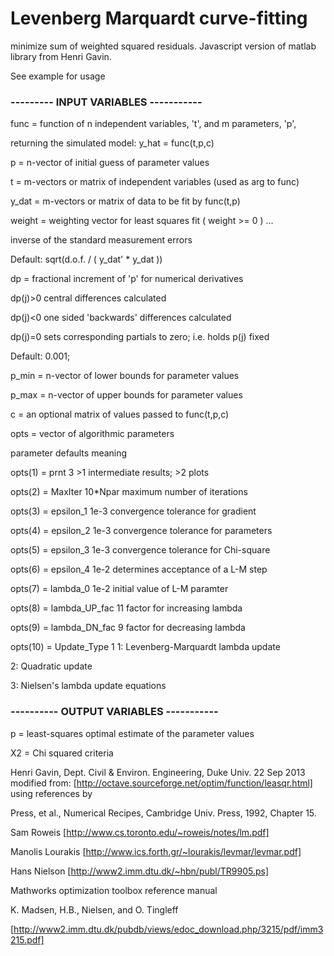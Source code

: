 # Levenberg Marquardt curve-fitting

minimize sum of weighted squared residuals. Javascript version of matlab library from Henri Gavin.

See example for usage

### ---------  INPUT  VARIABLES  -----------
 
 func   = function of n independent variables, 't', and m parameters, 'p',
 
 returning the simulated model: y_hat = func(t,p,c)
 
 p      = n-vector of initial guess of parameter values
 
 t      = m-vectors or matrix of independent variables (used as arg to func)
 
 y_dat  = m-vectors or matrix of data to be fit by func(t,p)
 
 weight = weighting vector for least squares fit ( weight >= 0 ) ...
 
 inverse of the standard measurement errors
 
 Default:  sqrt(d.o.f. / ( y_dat' * y_dat ))
 
 dp     = fractional increment of 'p' for numerical derivatives
 
 dp(j)>0 central differences calculated
 
 dp(j)<0 one sided 'backwards' differences calculated
 
 dp(j)=0 sets corresponding partials to zero; i.e. holds p(j) fixed
 
 Default:  0.001;
 
 p_min  = n-vector of lower bounds for parameter values
 
 p_max  = n-vector of upper bounds for parameter values
 
 c      = an optional matrix of values passed to func(t,p,c)
 
 opts   = vector of algorithmic parameters
 
 parameter    defaults    meaning
 
 opts(1)  =  prnt            3        >1 intermediate results; >2 plots
 
 opts(2)  =  MaxIter      10*Npar     maximum number of iterations
 
 opts(3)  =  epsilon_1       1e-3     convergence tolerance for gradient
 
 opts(4)  =  epsilon_2       1e-3     convergence tolerance for parameters
 
 opts(5)  =  epsilon_3       1e-3     convergence tolerance for Chi-square
 
 opts(6)  =  epsilon_4       1e-2     determines acceptance of a L-M step
 
 opts(7)  =  lambda_0        1e-2     initial value of L-M paramter
 
 opts(8)  =  lambda_UP_fac   11       factor for increasing lambda
 
 opts(9)  =  lambda_DN_fac    9       factor for decreasing lambda
 
 opts(10) =  Update_Type      1       1: Levenberg-Marquardt lambda update
 
 2: Quadratic update
 
 3: Nielsen's lambda update equations
 

### ----------  OUTPUT  VARIABLES  -----------

 p       = least-squares optimal estimate of the parameter values
 
 X2      = Chi squared criteria
 

 Henri Gavin, Dept. Civil & Environ. Engineering, Duke Univ. 22 Sep 2013
 modified from: [http://octave.sourceforge.net/optim/function/leasqr.html]
 using references by
 
 Press, et al., Numerical Recipes, Cambridge Univ. Press, 1992, Chapter 15.
 
 Sam Roweis      [http://www.cs.toronto.edu/~roweis/notes/lm.pdf]
 
 Manolis Lourakis [http://www.ics.forth.gr/~lourakis/levmar/levmar.pdf]
 
 Hans Nielson     [http://www2.imm.dtu.dk/~hbn/publ/TR9905.ps]
 
 Mathworks        optimization toolbox reference manual
 
 K. Madsen, H.B., Nielsen, and O. Tingleff
 
 [http://www2.imm.dtu.dk/pubdb/views/edoc_download.php/3215/pdf/imm3215.pdf]
